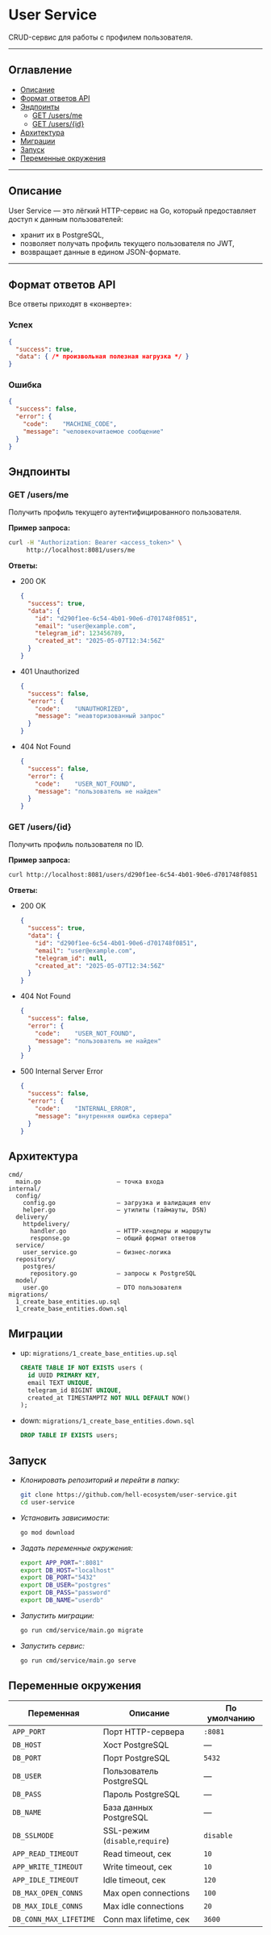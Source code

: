 # User Service

CRUD-сервис для работы с профилем пользователя.

---

## Оглавление

- [Описание](#описание)  
- [Формат ответов API](#формат-ответов-api)  
- [Эндпоинты](#эндпоинты)  
  - [GET /users/me](#get-usersme)  
  - [GET /users/{id}](#get-usersid)  
- [Архитектура](#архитектура)  
- [Миграции](#миграции)  
- [Запуск](#запуск)  
- [Переменные окружения](#переменные-окружения)  

---

## Описание

User Service — это лёгкий HTTP-сервис на Go, который предоставляет доступ к данным пользователей:

- хранит их в PostgreSQL,
- позволяет получать профиль текущего пользователя по JWT,
- возвращает данные в едином JSON-формате.

---

## Формат ответов API

Все ответы приходят в «конверте»:

### Успех

```json
{
  "success": true,
  "data": { /* произвольная полезная нагрузка */ }
}
```

### Ошибка

```json
{
  "success": false,
  "error": {
    "code":    "MACHINE_CODE",
    "message": "человекочитаемое сообщение"
  }
}
```

## Эндпоинты

### GET /users/me

Получить профиль текущего аутентифицированного пользователя.

**Пример запроса:**

```bash
curl -H "Authorization: Bearer <access_token>" \
     http://localhost:8081/users/me
```

**Ответы:**

- 200 OK

  ```json
  {
    "success": true,
    "data": {
      "id": "d290f1ee-6c54-4b01-90e6-d701748f0851",
      "email": "user@example.com",
      "telegram_id": 123456789,
      "created_at": "2025-05-07T12:34:56Z"
    }
  }
  ```

- 401 Unauthorized

  ```json
  {
    "success": false,
    "error": {
      "code":    "UNAUTHORIZED",
      "message": "неавторизованный запрос"
    }
  }
  ```

- 404 Not Found

  ```json
  {
    "success": false,
    "error": {
      "code":    "USER_NOT_FOUND",
      "message": "пользователь не найден"
    }
  }
  ```
  
### GET /users/{id}

Получить профиль пользователя по ID.

**Пример запроса:**

```bash
curl http://localhost:8081/users/d290f1ee-6c54-4b01-90e6-d701748f0851
```

**Ответы:**

- 200 OK

  ```json
  {
    "success": true,
    "data": {
      "id": "d290f1ee-6c54-4b01-90e6-d701748f0851",
      "email": "user@example.com",
      "telegram_id": null,
      "created_at": "2025-05-07T12:34:56Z"
    }
  }
  ```

- 404 Not Found

  ```json
  {
    "success": false,
    "error": {
      "code":    "USER_NOT_FOUND",
      "message": "пользователь не найден"
    }
  }
  ```

- 500 Internal Server Error

  ```json
  {
    "success": false,
    "error": {
      "code":    "INTERNAL_ERROR",
      "message": "внутренняя ошибка сервера"
    }
  }
  ```

## Архитектура

```text
cmd/
  main.go                     — точка входа
internal/
  config/
    config.go                 — загрузка и валидация env
    helper.go                 — утилиты (таймауты, DSN)
  delivery/
    httpdelivery/
      handler.go              — HTTP-хендлеры и маршруты
      response.go             — общий формат ответов
  service/
    user_service.go           — бизнес-логика
  repository/
    postgres/
      repository.go           — запросы к PostgreSQL
  model/
    user.go                   — DTO пользователя
migrations/
  1_create_base_entities.up.sql
  1_create_base_entities.down.sql
```

## Миграции

- up: `migrations/1_create_base_entities.up.sql`

  ```sql
  CREATE TABLE IF NOT EXISTS users (
    id UUID PRIMARY KEY,
    email TEXT UNIQUE,
    telegram_id BIGINT UNIQUE,
    created_at TIMESTAMPTZ NOT NULL DEFAULT NOW()
  );
  ```

- down: `migrations/1_create_base_entities.down.sql`

  ```sql
  DROP TABLE IF EXISTS users;
  ```

## Запуск

- *Клонировать репозиторий и перейти в папку:*

  ```bash
  git clone https://github.com/hell-ecosystem/user-service.git
  cd user-service
  ```

- *Установить зависимости:*

  ```bash
  go mod download
  ```

- *Задать переменные окружения:*

  ```bash
  export APP_PORT=":8081"
  export DB_HOST="localhost"
  export DB_PORT="5432"
  export DB_USER="postgres"
  export DB_PASS="password"
  export DB_NAME="userdb"
  ```

- *Запустить миграции:*

  ```bash
  go run cmd/service/main.go migrate
  ```

- *Запустить сервис:*

  ```bash
  go run cmd/service/main.go serve
  ```

## Переменные окружения

| Переменная             | Описание                        | По умолчанию |
| ---------------------- | ------------------------------- | ------------ |
| `APP_PORT`             | Порт HTTP-сервера               | `:8081`      |
| `DB_HOST`              | Хост PostgreSQL                 | —            |
| `DB_PORT`              | Порт PostgreSQL                 | `5432`       |
| `DB_USER`              | Пользователь PostgreSQL         | —            |
| `DB_PASS`              | Пароль PostgreSQL               | —            |
| `DB_NAME`              | База данных PostgreSQL          | —            |
| `DB_SSLMODE`           | SSL-режим (`disable`,`require`) | `disable`    |
| `APP_READ_TIMEOUT`     | Read timeout, сек               | `10`         |
| `APP_WRITE_TIMEOUT`    | Write timeout, сек              | `10`         |
| `APP_IDLE_TIMEOUT`     | Idle timeout, сек               | `120`        |
| `DB_MAX_OPEN_CONNS`    | Max open connections            | `100`        |
| `DB_MAX_IDLE_CONNS`    | Max idle connections            | `20`         |
| `DB_CONN_MAX_LIFETIME` | Conn max lifetime, сек          | `3600`       |
